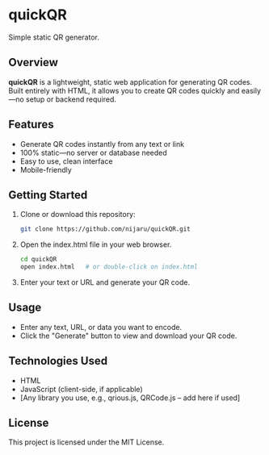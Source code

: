 # quickQR

Simple static QR generator.

## Overview

**quickQR** is a lightweight, static web application for generating QR codes. Built entirely with HTML, it allows you to create QR codes quickly and easily—no setup or backend required.

## Features

- Generate QR codes instantly from any text or link
- 100% static—no server or database needed
- Easy to use, clean interface
- Mobile-friendly

## Getting Started

1. Clone or download this repository:

   ```bash
   git clone https://github.com/nijaru/quickQR.git
   ```

2. Open the index.html file in your web browser.

   ```bash
   cd quickQR
   open index.html   # or double-click on index.html
   ```

3. Enter your text or URL and generate your QR code.

## Usage

- Enter any text, URL, or data you want to encode.
- Click the "Generate" button to view and download your QR code.

## Technologies Used

- HTML
- JavaScript (client-side, if applicable)
- [Any library you use, e.g., qrious.js, QRCode.js – add here if used]

## License

This project is licensed under the MIT License.
